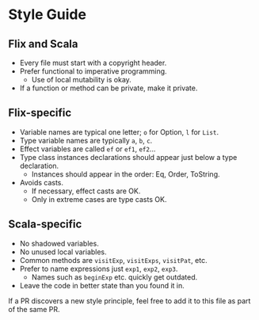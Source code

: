 # Style Guide

## Flix and Scala

- Every file must start with a copyright header.
- Prefer functional to imperative programming.
  - Use of local mutability is okay.
- If a function or method can be private, make it private.

## Flix-specific

- Variable names are typical one letter; `o` for Option, `l` for `List`.
- Type variable names are typically `a`, `b`, `c`.
- Effect variables are called `ef` or `ef1`, `ef2`...
- Type class instances declarations should appear just below a type declaration.
  - Instances should appear in the order: Eq, Order, ToString.
- Avoids casts.
  - If necessary, effect casts are OK.
  - Only in extreme cases are type casts OK.

## Scala-specific

- No shadowed variables.
- No unused local variables.
- Common methods are `visitExp`, `visitExps`, `visitPat`, etc.
- Prefer to name expressions just `exp1`, `exp2`, `exp3`.
  - Names such as `beginExp` etc. quickly get outdated.
- Leave the code in better state than you found it in.

If a PR discovers a new style principle, feel free to add it to this file as part of the same PR.
